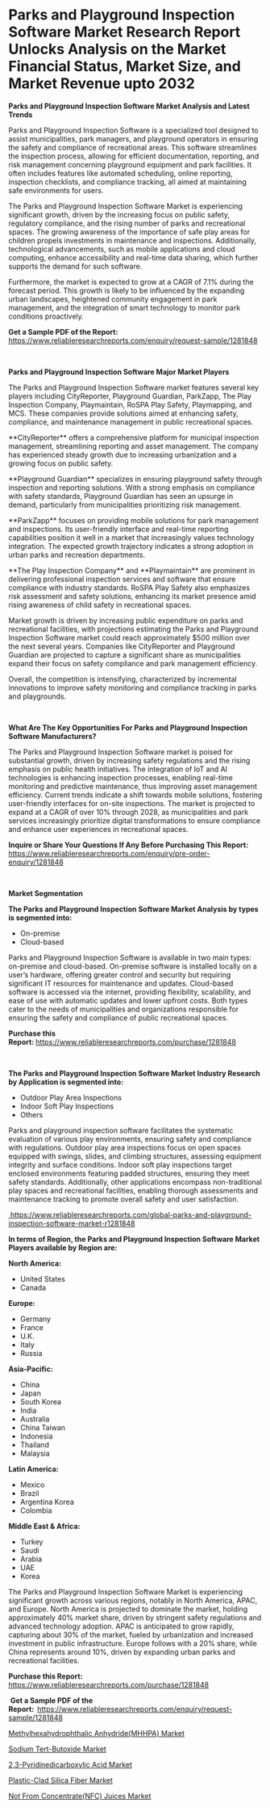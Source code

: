 <p><h1>Parks and Playground Inspection Software Market Research Report Unlocks Analysis on the Market Financial Status, Market Size, and Market Revenue upto 2032</h1></p><p><strong>Parks and Playground Inspection Software Market Analysis and Latest Trends</strong></p>
<p><p>Parks and Playground Inspection Software is a specialized tool designed to assist municipalities, park managers, and playground operators in ensuring the safety and compliance of recreational areas. This software streamlines the inspection process, allowing for efficient documentation, reporting, and risk management concerning playground equipment and park facilities. It often includes features like automated scheduling, online reporting, inspection checklists, and compliance tracking, all aimed at maintaining safe environments for users.</p><p>The Parks and Playground Inspection Software Market is experiencing significant growth, driven by the increasing focus on public safety, regulatory compliance, and the rising number of parks and recreational spaces. The growing awareness of the importance of safe play areas for children propels investments in maintenance and inspections. Additionally, technological advancements, such as mobile applications and cloud computing, enhance accessibility and real-time data sharing, which further supports the demand for such software.</p><p>Furthermore, the market is expected to grow at a CAGR of 7.1% during the forecast period. This growth is likely to be influenced by the expanding urban landscapes, heightened community engagement in park management, and the integration of smart technology to monitor park conditions proactively.</p></p>
<p><strong>Get a Sample PDF of the Report:&nbsp;</strong> <a href="https://www.reliableresearchreports.com/enquiry/request-sample/1281848?utm_campaign=41&utm_medium=2&utm_source=Github&utm_content=ia&utm_term=24032025&utm_id=parks-and-playground-inspection-software">https://www.reliableresearchreports.com/enquiry/request-sample/1281848</a></p>
<p>&nbsp;</p>
<p><strong>Parks and Playground Inspection Software Major Market Players</strong></p>
<p><p>The Parks and Playground Inspection Software market features several key players including CityReporter, Playground Guardian, ParkZapp, The Play Inspection Company, Playmaintain, RoSPA Play Safety, Playmapping, and MCS. These companies provide solutions aimed at enhancing safety, compliance, and maintenance management in public recreational spaces.</p><p>**CityReporter** offers a comprehensive platform for municipal inspection management, streamlining reporting and asset management. The company has experienced steady growth due to increasing urbanization and a growing focus on public safety.</p><p>**Playground Guardian** specializes in ensuring playground safety through inspection and reporting solutions. With a strong emphasis on compliance with safety standards, Playground Guardian has seen an upsurge in demand, particularly from municipalities prioritizing risk management.</p><p>**ParkZapp** focuses on providing mobile solutions for park management and inspections. Its user-friendly interface and real-time reporting capabilities position it well in a market that increasingly values technology integration. The expected growth trajectory indicates a strong adoption in urban parks and recreation departments.</p><p>**The Play Inspection Company** and **Playmaintain** are prominent in delivering professional inspection services and software that ensure compliance with industry standards. RoSPA Play Safety also emphasizes risk assessment and safety solutions, enhancing its market presence amid rising awareness of child safety in recreational spaces.</p><p>Market growth is driven by increasing public expenditure on parks and recreational facilities, with projections estimating the Parks and Playground Inspection Software market could reach approximately $500 million over the next several years. Companies like CityReporter and Playground Guardian are projected to capture a significant share as municipalities expand their focus on safety compliance and park management efficiency.</p><p>Overall, the competition is intensifying, characterized by incremental innovations to improve safety monitoring and compliance tracking in parks and playgrounds.</p></p>
<p>&nbsp;</p>
<p><strong>What Are The Key Opportunities For Parks and Playground Inspection Software Manufacturers?</strong></p>
<p><p>The Parks and Playground Inspection Software market is poised for substantial growth, driven by increasing safety regulations and the rising emphasis on public health initiatives. The integration of IoT and AI technologies is enhancing inspection processes, enabling real-time monitoring and predictive maintenance, thus improving asset management efficiency. Current trends indicate a shift towards mobile solutions, fostering user-friendly interfaces for on-site inspections. The market is projected to expand at a CAGR of over 10% through 2028, as municipalities and park services increasingly prioritize digital transformations to ensure compliance and enhance user experiences in recreational spaces.</p></p>
<p><strong>Inquire or Share Your Questions If Any Before Purchasing This Report:</strong> <a href="https://www.reliableresearchreports.com/enquiry/pre-order-enquiry/1281848?utm_campaign=41&utm_medium=2&utm_source=Github&utm_content=ia&utm_term=24032025&utm_id=parks-and-playground-inspection-software">https://www.reliableresearchreports.com/enquiry/pre-order-enquiry/1281848</a></p>
<p>&nbsp;</p>
<p><strong>Market Segmentation</strong></p>
<p><strong>The Parks and Playground Inspection Software Market Analysis by types is segmented into:</strong></p>
<p><ul><li>On-premise</li><li>Cloud-based</li></ul></p>
<p><p>Parks and Playground Inspection Software is available in two main types: on-premise and cloud-based. On-premise software is installed locally on a user’s hardware, offering greater control and security but requiring significant IT resources for maintenance and updates. Cloud-based software is accessed via the internet, providing flexibility, scalability, and ease of use with automatic updates and lower upfront costs. Both types cater to the needs of municipalities and organizations responsible for ensuring the safety and compliance of public recreational spaces.</p></p>
<p><strong>Purchase this Report:&nbsp;</strong><a href="https://www.reliableresearchreports.com/purchase/1281848?utm_campaign=41&utm_medium=2&utm_source=Github&utm_content=ia&utm_term=24032025&utm_id=parks-and-playground-inspection-software">https://www.reliableresearchreports.com/purchase/1281848</a></p>
<p>&nbsp;</p>
<p><strong>The Parks and Playground Inspection Software Market Industry Research by Application is segmented into:</strong></p>
<p><ul><li>Outdoor Play Area Inspections</li><li>Indoor Soft Play Inspections</li><li>Others</li></ul></p>
<p><p>Parks and playground inspection software facilitates the systematic evaluation of various play environments, ensuring safety and compliance with regulations. Outdoor play area inspections focus on open spaces equipped with swings, slides, and climbing structures, assessing equipment integrity and surface conditions. Indoor soft play inspections target enclosed environments featuring padded structures, ensuring they meet safety standards. Additionally, other applications encompass non-traditional play spaces and recreational facilities, enabling thorough assessments and maintenance tracking to promote overall safety and user satisfaction.</p></p>
<p><a href="https://www.reliableresearchreports.com/global-parks-and-playground-inspection-software-market-r1281848?utm_campaign=41&utm_medium=2&utm_source=Github&utm_content=ia&utm_term=24032025&utm_id=parks-and-playground-inspection-software">&nbsp;https://www.reliableresearchreports.com/global-parks-and-playground-inspection-software-market-r1281848</a></p>
<p><strong>In terms of Region, the Parks and Playground Inspection Software Market Players available by Region are:</strong></p>
<p>
    <p> <strong> North America: </strong>
        <ul>
            <li>United States</li>
            <li>Canada</li>
        </ul>
        </p> 
    <p> <strong> Europe: </strong>
        <ul>
            <li>Germany</li>
            <li>France</li>
            <li>U.K.</li>
            <li>Italy</li>
            <li>Russia</li>
        </ul>
        </p> 
    <p> <strong> Asia-Pacific: </strong>
        <ul>
            <li>China</li>
            <li>Japan</li>
            <li>South Korea</li>
            <li>India</li>
            <li>Australia</li>
            <li>China Taiwan</li>
            <li>Indonesia</li>
            <li>Thailand</li>
            <li>Malaysia</li>
        </ul>
        </p> 
    <p> <strong> Latin America: </strong>
        <ul>
            <li>Mexico</li>
            <li>Brazil</li>
            <li>Argentina Korea</li>
            <li>Colombia</li>
        </ul>
        </p> 
    <p> <strong> Middle East & Africa: </strong>
        <ul>
            <li>Turkey</li>
            <li>Saudi</li>
            <li>Arabia</li>
            <li>UAE</li>
            <li>Korea</li>
        </ul>
    </p>
    </p>
<p><p>The Parks and Playground Inspection Software Market is experiencing significant growth across various regions, notably in North America, APAC, and Europe. North America is projected to dominate the market, holding approximately 40% market share, driven by stringent safety regulations and advanced technology adoption. APAC is anticipated to grow rapidly, capturing about 30% of the market, fueled by urbanization and increased investment in public infrastructure. Europe follows with a 20% share, while China represents around 10%, driven by expanding urban parks and recreational facilities.</p></p>
<p><strong>Purchase this Report: </strong><a href="https://www.reliableresearchreports.com/purchase/1281848?utm_campaign=41&utm_medium=2&utm_source=Github&utm_content=ia&utm_term=24032025&utm_id=parks-and-playground-inspection-software">https://www.reliableresearchreports.com/purchase/1281848</a></p>
<p>&nbsp;<strong>Get a Sample PDF of the Report:&nbsp;&nbsp;</strong><a href="https://www.reliableresearchreports.com/enquiry/request-sample/1281848?utm_campaign=41&utm_medium=2&utm_source=Github&utm_content=ia&utm_term=24032025&utm_id=parks-and-playground-inspection-software">https://www.reliableresearchreports.com/enquiry/request-sample/1281848</a></p>
<p><strong></strong></p>
<p><p><a href="https://github.com/siwerhommer97/Market-Research-Report-List-1/blob/main/methylhexahydrophthalic-anhydridemhhpa-market.md?utm_campaign=41&utm_medium=2&utm_source=Github&utm_content=ia&utm_term=24032025&utm_id=parks-and-playground-inspection-software">Methylhexahydrophthalic Anhydride(MHHPA) Market</a></p><p><a href="https://github.com/baatetoshda/Market-Research-Report-List-1/blob/main/sodium-tert-butoxide-market.md?utm_campaign=41&utm_medium=2&utm_source=Github&utm_content=ia&utm_term=24032025&utm_id=parks-and-playground-inspection-software">Sodium Tert-Butoxide Market</a></p><p><a href="https://github.com/tabormahay2f/Market-Research-Report-List-1/blob/main/23-pyridinedicarboxylic-acid-market.md?utm_campaign=41&utm_medium=2&utm_source=Github&utm_content=ia&utm_term=24032025&utm_id=parks-and-playground-inspection-software">2,3-Pyridinedicarboxylic Acid Market</a></p><p><a href="https://github.com/naingbiner7i/Market-Research-Report-List-1/blob/main/plastic-clad-silica-fiber-market.md?utm_campaign=41&utm_medium=2&utm_source=Github&utm_content=ia&utm_term=24032025&utm_id=parks-and-playground-inspection-software">Plastic-Clad Silica Fiber Market</a></p><p><a href="https://github.com/sutrejaron/Market-Research-Report-List-1/blob/main/not-from-concentratenfc-juices-market.md?utm_campaign=41&utm_medium=2&utm_source=Github&utm_content=ia&utm_term=24032025&utm_id=parks-and-playground-inspection-software">Not From Concentrate(NFC) Juices Market</a></p></p>